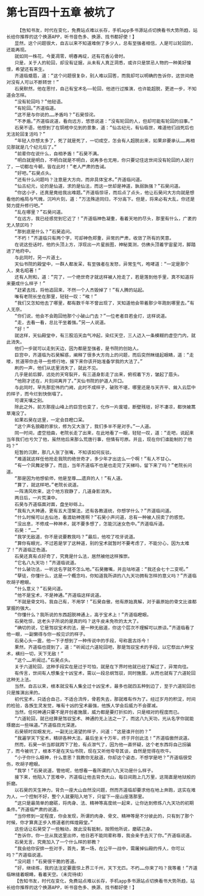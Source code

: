 # 第七百四十五章 被坑了
        【告知书友，时代在变化，免费站点难以长存，手机app多书源站点切换看书大势所趋，站长给你推荐的这个换源APP，听书音色多、换源、找书都好使！】
       显然，这个问题很大，自古以来不知道难倒了多少人，总有至强者相信，人是可以轮回的，还能再现。
       就如同一株花，今夏凋零，明春再绽，还有花香沁骨时。
       只是，关于人的轮回，却没有证据，从未有人真正洞悉，或许只是禁忌人物的一种美好憧憬，希望还有来生。
       齐道临蹙眉，道：“这个问题很复杂，别人难以回答，而我却可以明确的告诉你，这世间绝对没有人可以不断转世！”
       石昊默然，他在思忖，自己有宝术名——轮回，他进行过推演，也许能超脱，更进一步，不知道会怎样。
       “没有轮回吗？”他轻语。
       “有轮回。”齐道临道。
       “这不是与你说的……矛盾吗？”石昊惊诧。
       “不矛盾。”齐道临说道，看向远方，悠悠说道：“没有轮回的人，但却可能有轮回的旧事。”
       石昊不语，他想到了在铜棺中见到的景象，道：“仙古纪元，有仙临世，难道他们战死后也无法轮回复活吗？”
       “年轻人你想太多了，死了就是死了，一切成空，怎会有人超脱出来，如果非要承认……再相见那就是几个纪元后了。”
       “前辈你在说什么，自相矛盾！”石昊不满。
       “明白就是明白，不明白就是不明白，说再多也无用，你只要记住这世间没有轮回的人就行了，一切都在今朝，皆在此时！”老人严肃的告诫。
       “好吧。”石昊点头。
       “还有什么问题吗？注意是大方向，而非具体宝术。”齐道临问道。
       “仙古纪元，论的是仙道，求的是仙法，而这一世却是神道，孰弱孰强？”石昊问道。
       “你这小子，还真是竟给我出难题。”齐道临惊讶，而后点了点头，他让石昊问大方向就是想看他的格局与气魄，沉吟片刻，道：“万法殊途同归，不分高下。但是，将来必有大乱，你还是努力提升修行吧。”
       “乱在哪里？”石昊问道。
       “在远方，我已经感觉到它近了！”齐道临神色凝重，看着天地的尽头，那里有什么，广袤的无人禁区吗？
       “那到底是什么？”石昊追问。
       “不朽！”齐道临只有两个字，可却神色郑重，异常的严肃，收敛了所有的笑意。
       在说这些话时，他的头顶上方，浮现出一片星辰图，神秘莫测，仿佛头顶着宇宙星河，脚踏进了地府中。
       与此同时，另一片道土。
       天仙书院的殿堂中，一群人都发呆，有至强者在发怒，异常生气，咆哮道：“一定是那个人，臭名昭著！”
       还有人附和，道：“完了，一个绝世奇才就这样被人抢走了，若是落到他手里，真不知道将来要成什么样子！”
       “赶紧去找，将他追回来，不然一个人杰毁掉了！”有人腾的站起。
       唯有老院长坐在那里，轻轻一叹：“唉！”
       “我们又怎知他去了哪里，都有数千年不曾出现了，天知道他会带着那少年跑到哪里去。”有人无奈。
       “你们说，他会不会跑回他那个小破山门去？”一位老者目若金灯，这样说道。
       “走，去看一看，总比干坐着强。”另一人说道。
       “好！”
       就这样，天仙殿堂中，有三股滔天血气冲起，染红天空，三人迈入一条模糊的虚空门内，就此消失。
       他们一步就可以走到天边，因为都是至强者，是书院的创始人。
       巨宫中，齐道临为石昊解惑，阐释了很多大方向上的问题，而后突然眯缝起眼睛，道：“走喽，贫道带你去寻一些修行地，接下来你该开始准备学我的大法了。”
       刷的一声，他们从这里消失了，就此不见。
       几乎是前后脚，远处的天穹裂开，有三道身影走了出来，俯视着下方，皱起了眉头。
       “他刚才还在，片刻间离开了。”天仙书院的护道人开口。
       与此同时，早先那宏伟的门阙，此时不成样子，破败不堪，哪里还是与天齐平、耸入云层中的样子，而今烂到快倒塌了。
       可谓天壤之别。
       除此之外，前方那座山峰上的巨宫也变了，化作一片废墟，断壁残垣，好不凄凉，都快被蒿草淹没了。
       如果石昊在这里，一定会目瞪口呆。
       “这个声名狼藉的家伙，修为又大涨了，我们多半不是对手。”一人道。
       同一时间，虚空扭曲，老院长走了出来，在此地看了一眼，轻轻一叹，道：“走吧，说起来当年我们也亏欠了他，虽然他后来那么荒唐行事，但情有可原。并且，现在你们谁能制的了他吗？”
       短暂的沉默，那几人张了张嘴，不知该如何反驳。
       “难道就这样任他抢走我院的绝世奇才，多少年才出这么一个啊！”有人不甘心。
       “有一个凤舞足够了。而且，当年齐道临不也是也走完了天梯吗，留下来了吗？”老院长问道。
       “那是因为他想偷师，他是至尊……遗弃的人！”有人道。
       “算了，就这样吧。”老院长说道。
       一阵清风吹来，这个地方寂静了，几道身影消失。
       两日后，一片荒漠中。
       石昊与齐道临面对面，盘坐砂砾上。
       “我有九大神通，更有五大涅槃法，还有各教道统，你想学什么？”齐道临问道。
       “什么时候可以去仙池，看渡劫神莲啊？”石昊小声问道，总有一种被人拐卖了的感觉。
       “没出息，不修成一种神术，就不要多想了，怎能沉迷女色中。”齐道临斥道。
       石昊：“……”
       “我学无敌道，你不是说要教我吗？”最后，他咬了咬牙说道。
       “算你有眼光，不过若是学了这种道，别的宝术就暂时不要考虑了，不能分心，因为太难了！”齐道临正色道。
       石昊还真有点好奇了，究竟是什么法，居然被他这样推崇。
       “它名八九天功！”齐道临说道。
       “什么破功法，一听这名字就不怎么地。”石昊撇嘴，并且咕哝道：“我还会七十二变呢。”
       “孽徒，你懂什么，这是一个概念吗，你知道我所讲的八九天功拥有怎样的意义吗？”齐道临吹胡子瞪眼。
       “什么意义？”石昊问道。
       “他不是宝术，不是神通。”齐道临这样说道。
       “不就是骨文吗，我自己有，不用学！”石昊自傲，他有原始真解，对于最原始的骨文比谁都掌握的强大。
       “你懂什么？我所说的东西超脱神通上，高于宝术上！”齐道临瞪眼。
       石昊吃惊，这老头子所说的是真的吗？这牛皮未免吹的太大了。
       “确切的说，它是驾驭宝术的法，是一种无敌道，你这个层次不理解可以原谅。”齐道临看了他一眼，一副懒得与你一般见识的样子。
       石昊心头一震，他一下子想到了一种传说中的手段，号称震古烁今！
       果然，齐道临也提到了，道：“听闻过六道轮回吧，那是驾驭宝术的手段，以它祭出六种宝术，横扫一切，天下无敌！”
       “这个……听闻过。”石昊点头。
       关于六道轮回，这种手段实在是过于可怕，就是在下界时他就已经了解过了，异常向往。
       有传言，世间有人想集全十凶宝术，需以一段总纲驾驭，同时施展，从而也就有了六道轮回这种无上法。
       当然，自古以来，根本就没有人集全过十凶宝术，最多也就四五种到边了，至于六道轮回也只是推演出来的。
       初代宝术，只适合自己，不适合流传，骨若失去，那就难有作为了。经过岁月的积淀，时间的检验，各族生灵发觉，唯有十凶的宝术最强，他族人学会后威力不会骤减。
       当然，任何神通只要不是开创者施展，威力都是要打折扣的，只是相对的程度而已。
       “六道轮回，就已经算是驾驭宝术、神通的无上法之一了，而这八九天功，光从名字你就能琢磨出一些味道。”齐道临目光深邃。
       石昊顿时双眼发光，一副无比渴望的样子，问道：“这是谁开创的？”
       “我遍学天下宝术，精研各种大法，最后坐关十万年，终于开创此法！”齐道临傲然说道。
       然而，石昊一听当即就跨下了脸，有点泄气了，因为他一直怀疑，这个老东西将自己拐骗了，而今被坑了，根本不是在天仙书院，现在又听他夸夸其谈，自然是觉得在吹牛。
       “小子你什么眼神，什么意思？我教你无敌道，你却这个姿态，不想学是吧？”齐道临很受伤，吹胡子瞪眼。
       “我学！”石昊说道，管他呢，他想看一看所谓的八九天功是什么样子。
       接下来，他陷入了苦难中，齐道临让他去背负大山，每日间跑上几万里，这简直是地狱般的折磨。
       以石昊的天生神力，背负一座大山自然没问题，然而齐道临却要求他在地上奔跑，这实在难为人，一个控制不好，整个人就要陷入地下，只留下一座山座落那里。
       “这只是最简单的磨砺，将肉身、法、精神等高度统一起来，让你达到修炼八九天功的初期条件。”齐道临严肃的说道。
       “当你修到一定程度，你会发现，所谓的肉身、骨文、精神等是不分彼此的，只有到了那个时候，你才算真正步入修道者的辉煌殿堂。”
       这些话让石昊受了一些触动，故此没有抵制，按照他所说，磨砺己身。
       “告诉你，你一旦从我这里出师，他日若不能同辈称尊，我会亲手去灭了你。”齐道临说道。
       石昊无言，究竟加入了一个什么样的邪教？
       “我会给你安排一些对手，首先，第一场，在公平一战中，需屠掉仙殿的传人，你可以吗？”齐道临说道。
       “没问题！”石昊很干脆的答道。
       “好，继续练，我的法注定要震惊上界三千州，天下无匹。不朽……你来了吗？我等着！”齐道临眯缝着眼睛，看着天空。（未完待续）
       【告知书友，时代在变化，免费站点难以长存，手机app多书源站点切换看书大势所趋，站长给你推荐的这个换源APP，听书音色多、换源、找书都好使！】